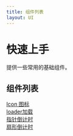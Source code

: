 ```yaml
---
title: 组件列表   
layout: UI
---
```


# 快速上手

提供一些常用的基础组件。


## 组件列表

[Icon 图标](icon.html)  
[loader加载](loader.html)  
[指针倒计时](clockCountdown.html)  
[扇形倒计时](pieCountdown.html)
